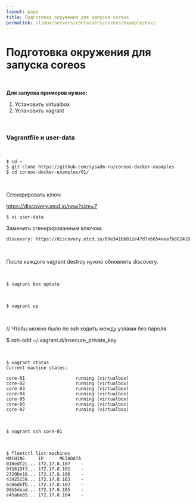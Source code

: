 ```yaml
---
layout: page
title: Подготовка окружения для запуска coreos
permalink: /linux/servers/containers/coreos/example/env/
---
```



# Подготовка окружения для запуска coreos


<br/>

**Для запуска примеров нужно:**


1) Установить virtualbox  
2) Установить vagrant


<br/>

### Vagrantfile и user-data


<br/>

    $ cd ~
    $ git clone https://github.com/sysadm-ru/coreos-docker-examples
    $ cd coreos-docker-examples/01/


<br/>

Сгенерировать ключ:

https://discovery.etcd.io/new?size=7

    $ vi user-data

Заменить сгенерированным ключом.

    discovery: https://discovery.etcd.io/89e341b6012e47d7e6654eea7b882418


<br/>

После каждого vagrant destroy нужно обновлять discovery.

<br/>

    $ vagrant box update


<br/>

    $ vagrant up

<br/>


// Чтобы можно было по ssh ходить между узлами без пароля

  $ ssh-add ~/.vagrant.d/insecure_private_key


<br/>

    $ vagrant status
    Current machine states:

    core-01                   running (virtualbox)
    core-02                   running (virtualbox)
    core-03                   running (virtualbox)
    core-04                   running (virtualbox)
    core-05                   running (virtualbox)
    core-06                   running (virtualbox)
    core-07                   running (virtualbox)


<br/>

    $ vagrant ssh core-01


<br/>

    $ fleetctl list-machines
    MACHINE		IP		METADATA
    010edf2c...	172.17.8.107	-
    0f1619f3...	172.17.8.101	-
    2320be18...	172.17.8.106	-
    43425159...	172.17.8.103	-
    6c66d6fb...	172.17.8.102	-
    98b5dead...	172.17.8.105	-
    e45abe65...	172.17.8.104	-
